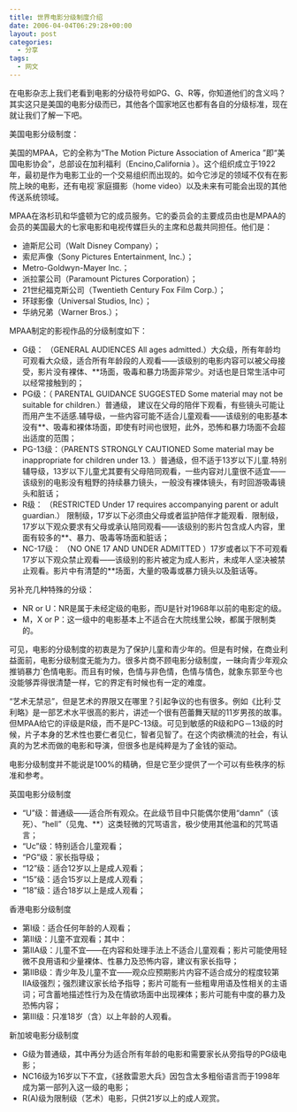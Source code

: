 ```yaml
---
title: 世界电影分级制度介绍
date: 2006-04-04T06:29:28+00:00
layout: post
categories:
  - 分享
tags:
  - 网文
---
```


在电影杂志上我们老看到电影的分级符号如PG、G、R等，你知道他们的含义吗？其实这只是美国的电影分级而已，其他各个国家地区也都有各自的分级标准，现在就让我们了解一下吧。

美国电影分级制度：

美国的MPAA，它的全称为“The Motion Picture Association of America ”即“美国电影协会”，总部设在加利福利（Encino,California ）。这个组织成立于1922年，最初是作为电影工业的一个交易组织而出现的。如今它涉足的领域不仅有在影院上映的电影，还有电视\`家庭摄影（home video）以及未来有可能会出现的其他传送系统领域。

MPAA在洛杉玑和华盛顿为它的成员服务。它的委员会的主要成员由也是MPAA的会员的美国最大的七家电影和电视传媒巨头的主席和总裁共同担任。他们是：

- 迪斯尼公司（Walt Disney Company）；
- 索尼声像（Sony Pictures Entertainment, Inc.）；
- Metro-Goldwyn-Mayer Inc.；
- 派拉蒙公司（Paramount Pictures Corporation）；
- 21世纪福克斯公司（Twentieth Century Fox Film Corp.）；
- 环球影像（Universal Studios, Inc）；
- 华纳兄弟（Warner Bros.）；

MPAA制定的影视作品的分级制度如下：

- G级： （GENERAL AUDIENCES All ages admitted.）大众级，所有年龄均可观看大众级，适合所有年龄段的人观看——该级别的电影内容可以被父母接受，影片没有裸体、**场面，吸毒和暴力场面非常少。对话也是日常生活中可以经常接触到的；
- PG级：（ PARENTAL GUIDANCE SUGGESTED Some material may not be suitable for children.）普通级， 建议在父母的陪伴下观看，有些镜头可能让而用产生不适感.辅导级，一些内容可能不适合儿童观看——该级别的电影基本没有**、吸毒和裸体场面，即使有时间也很短，此外，恐怖和暴力场面不会超出适度的范围；
- PG-13级：（PARENTS STRONGLY CAUTIONED Some material may be inappropriate for children under 13. ）普通级，但不适于13岁以下儿童.特别辅导级，13岁以下儿童尤其要有父母陪同观看，一些内容对儿童很不适宜——该级别的电影没有粗野的持续暴力镜头，一般没有裸体镜头，有时回游吸毒镜头和脏话；
- R级： （RESTRICTED Under 17 requires accompanying parent or adult guardian.） 限制级，17岁以下必须由父母或者监护陪伴才能观看．限制级，17岁以下观众要求有父母或承认陪同观看——该级别的影片包含成人内容，里面有较多的**、暴力、吸毒等场面和脏话；
- NC-17级： （NO ONE 17 AND UNDER ADMITTED ）17岁或者以下不可观看 17岁以下观众禁止观看——该级别的影片被定为成人影片，未成年人坚决被禁止观看。影片中有清楚的**场面，大量的吸毒或暴力镜头以及脏话等。

另补充几种特殊的分级：

- NR or U：NR是属于未经定级的电影，而U是针对1968年以前的电影定的级。
- M，X or P：这一级中的电影基本上不适合在大院线里公映，都属于限制类的。

可见，电影的分级制度的初衷是为了保护儿童和青少年的。但是有时候，在商业利益面前，电影分级制度无能为力。很多片商不顾电影分级制度，一昧向青少年观众推销暴力\`色情电影。而且有时候，色情与非色情，色情与情色，就象东郭至今也没能够弄得很清楚一样，它的界定有时候也有一定的难度。

“艺术无禁忌”，但是艺术的界限又在哪里？引起争议的也有很多。例如《比利·艾利略》是一部艺术水平很高的影片，讲述一个很有芭蕾舞天赋的11岁男孩的故事。但MPAA给它的评级是R级，而不是PC-13级。可见到敏感的R级和PG－13级的时候，片子本身的艺术性也要仁者见仁，智者见智了。在这个肉欲横流的社会，有认真的为艺术而做的电影和导演，但很多也是纯粹是为了金钱的驱动。

电影分级制度并不能说是100%的精确，但是它至少提供了一个可以有些秩序的标准和参考。

英国电影分级制度

- “U”级：普通级——适合所有观众。在此级节目中只能偶尔使用“damn”（该死）、“hell”（见鬼、**）这类轻微的咒骂语言，极少使用其他温和的咒骂语言；
- “Uc”级：特别适合儿童观看；
- “PG”级：家长指导级；
- “12”级：适合12岁以上是成人观看；
- “15”级：适合15岁以上是成人观看；
- “18”级：适合18岁以上是成人观看；

香港电影分级制度

- 第Ⅰ级：适合任何年龄的人观看；
- 第Ⅱ级：儿童不宜观看；其中：
- 第ⅡA级：儿童不宜——在内容和处理手法上不适合儿童观看；影片可能使用轻微不良用语和少量裸体、性暴力及恐怖内容，建议有家长指导；
- 第ⅡB级：青少年及儿童不宜——观众应预期影片内容不适合成分的程度较第ⅡA级强烈；强烈建议家长给予指导；影片可能有一些粗卑用语及性相关的主语词；可含蓄地描述性行为及在情欲场面中出现裸体；影片可能有中度的暴力及恐怖内容；
- 第Ⅲ级：只准18岁（含）以上年龄的人观看。

新加坡电影分级制度

- G级为普通级，其中再分为适合所有年龄的电影和需要家长从旁指导的PG级电影；
- NC16级为16岁以下不宜，《拯救雷恩大兵》因包含太多粗俗语言而于1998年成为第一部列入这一级的电影；
- R(A)级为限制级（艺术）电影，只供21岁以上的成人观赏。